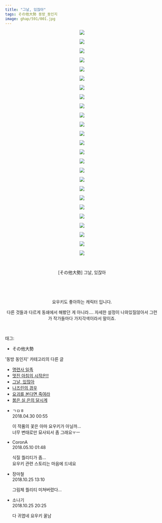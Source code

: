 ```yaml
---
title: "그날, 있잖아"
tags: その他大勢 동방_동인지
image: ghap/591/001.jpg
---
```

<div class="article">
<p style="text-align: center; clear: none; float: none;"><img src="{{ site.nasurl }}/ghap/591/001.jpg"/></p>
<p style="text-align: center; clear: none; float: none;"><img src="{{ site.nasurl }}/ghap/591/002.jpg"/></p>
<p style="text-align: center; clear: none; float: none;"><img src="{{ site.nasurl }}/ghap/591/003.jpg"/></p>
<p style="text-align: center; clear: none; float: none;"><img src="{{ site.nasurl }}/ghap/591/004.jpg"/></p>
<p style="text-align: center; clear: none; float: none;"><img src="{{ site.nasurl }}/ghap/591/005.jpg"/></p>
<p style="text-align: center; clear: none; float: none;"><img src="{{ site.nasurl }}/ghap/591/006.jpg"/></p>
<p style="text-align: center; clear: none; float: none;"><img src="{{ site.nasurl }}/ghap/591/007.jpg"/></p>
<p style="text-align: center; clear: none; float: none;"><img src="{{ site.nasurl }}/ghap/591/008.jpg"/></p>
<p style="text-align: center; clear: none; float: none;"><img src="{{ site.nasurl }}/ghap/591/009.jpg"/></p>
<p style="text-align: center; clear: none; float: none;"><img src="{{ site.nasurl }}/ghap/591/010.jpg"/></p>
<p style="text-align: center; clear: none; float: none;"><img src="{{ site.nasurl }}/ghap/591/011.jpg"/></p>
<p style="text-align: center; clear: none; float: none;"><img src="{{ site.nasurl }}/ghap/591/012.jpg"/></p>
<p style="text-align: center; clear: none; float: none;"><img src="{{ site.nasurl }}/ghap/591/013.jpg"/></p>
<p style="text-align: center; clear: none; float: none;"><img src="{{ site.nasurl }}/ghap/591/014.jpg"/></p>
<p style="text-align: center; clear: none; float: none;"><img src="{{ site.nasurl }}/ghap/591/015.jpg"/></p>
<p style="text-align: center; clear: none; float: none;"><img src="{{ site.nasurl }}/ghap/591/016.jpg"/></p>
<p style="text-align: center; clear: none; float: none;"><img src="{{ site.nasurl }}/ghap/591/017.jpg"/></p>
<p style="text-align: center; clear: none; float: none;"><img src="{{ site.nasurl }}/ghap/591/018.jpg"/></p>
<p style="text-align: center; clear: none; float: none;"><img src="{{ site.nasurl }}/ghap/591/019.jpg"/></p>
<p style="text-align: center; clear: none; float: none;"><img src="{{ site.nasurl }}/ghap/591/020.jpg"/></p>
<p style="text-align: center; clear: none; float: none;"><img src="{{ site.nasurl }}/ghap/591/021.jpg"/></p>
<p style="text-align: center; clear: none; float: none;"><img src="{{ site.nasurl }}/ghap/591/022.jpg"/></p>
<p style="text-align: center; clear: none; float: none;"><img src="{{ site.nasurl }}/ghap/591/023.jpg"/></p>
<p style="text-align: center; clear: none; float: none;"><img src="{{ site.nasurl }}/ghap/591/024.jpg"/></p>
<p style="text-align: center; clear: none; float: none;"><img src="{{ site.nasurl }}/ghap/591/025.jpg"/></p>
<p style="text-align: center; clear: none; float: none;"><br/></p>
<p style="text-align: center; clear: none; float: none;">[その他大勢] 그날, 있잖아</p>
<p style="text-align: center; clear: none; float: none;"><br/></p>
<p style="text-align: center; clear: none; float: none;"><br/></p>
<p style="text-align: center; clear: none; float: none;">요우키도 좋아하는 캐릭터 입니다.</p>
<p style="text-align: center; clear: none; float: none;">다른 것들과 다르게 동쇄에서 해봤던 게 아니라.... 자세한 설정이 나와있질않아서 그런가 작가들마다 가지각색이라서 말이죠.</p>
<p><br/></p>
</div><div class="tagTrail">
<p>태그: </p>
<ul>
<li>その他大勢</li>
</ul>
</div><div class="another">
<p>'동방 동인지' 카테고리의 다른 글</p>
<ul>
<li><a href="/2016-06-27-ghap_593">명련사 일족</a></li>
<li><a href="/2016-06-27-ghap_592">멋진 아침의 시작은!!</a></li>
<li><a href="/2016-06-27-ghap_591">그날, 있잖아</a></li>
<li><a href="/2016-06-27-ghap_589">나즈린의 경우</a></li>
<li><a href="/2016-06-27-ghap_588">요괴를 본다면 죽여라</a></li>
<li><a href="/2016-06-27-ghap_587">붉은 실 은의 달시계</a></li>
</ul>
</div><div class="cb_module cb_fluid">
<div class="cb_wrt cb_profile">
<div class="comment">
<ul>
<li class="cb_thumb_off" id="comment15247137">
<div class="cb_comment_area">
<div class="cb_info_area">
<div class="cb_section">
<span class="cb_nick_name">ㄱㅁㅎ</span>
</div>
<div class="cb_section">
<span class="cb_date">2018.04.30 00:55 </span>
</div>
</div>
<div class="cb_dsc_comment">
<p class="cb_dsc">
											이 작품의 꽃은 아마 요우키가 아닐까...<br/>
너무 변태로만 묘사되서 좀 그래요ㅜㅡ
										</p>
</div>
</div></li>
<li class="cb_thumb_off" id="comment15253425">
<div class="cb_comment_area">
<div class="cb_info_area">
<div class="cb_section">
<span class="cb_nick_name">CoronA</span>
</div>
<div class="cb_section">
<span class="cb_date">2018.05.10 01:48 </span>
</div>
</div>
<div class="cb_dsc_comment">
<p class="cb_dsc">
											식질 퀄리티가 좀...<br/>
요우키 관련 스토리는 마음에 드네요
										</p>
</div>
</div></li>
<li class="cb_thumb_off" id="comment15362193">
<div class="cb_comment_area">
<div class="cb_info_area">
<div class="cb_section">
<span class="cb_nick_name">장마철</span>
</div>
<div class="cb_section">
<span class="cb_date">2018.10.25 13:10 </span>
</div>
</div>
<div class="cb_dsc_comment">
<p class="cb_dsc">
											그림체 퀄리티 미쳐버렸다...
										</p>
</div>
</div></li>
<li class="cb_thumb_off" id="comment15362566">
<div class="cb_comment_area">
<div class="cb_info_area">
<div class="cb_section">
<span class="cb_nick_name">소나기</span>
</div>
<div class="cb_section">
<span class="cb_date">2018.10.25 20:25 </span>
</div>
</div>
<div class="cb_dsc_comment">
<p class="cb_dsc">
											다 귀엽네 요우키 꿀남
										</p>
</div>
</div></li>
</ul>
</div>
</div><!-- commentList close -->
</div>